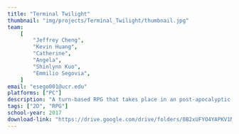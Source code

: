 ```yaml
---
title: "Terminal Twilight"
thumbnail: "img/projects/Terminal_Twilight/thumbnail.jpg"
team:
    [
        "Jeffrey Cheng",
        "Kevin Huang",
        "Catherine",
        "Angela",
        "Shinlynn Kuo",
        "Emmilio Segovia",
    ]
email: "esego001@ucr.edu"
platforms: ["PC"]
description: "A turn-based RPG that takes place in an post-apocalyptic robot-infested land. Decide to lead the rebellion or join the corrupt empire."
tags: ["2D", "RPG"]
school-year: 2017
download-link: "https://drive.google.com/drive/folders/0B2xUFYO4YAPKV1NlN196enhMb1E?usp=sharing"
---
```

